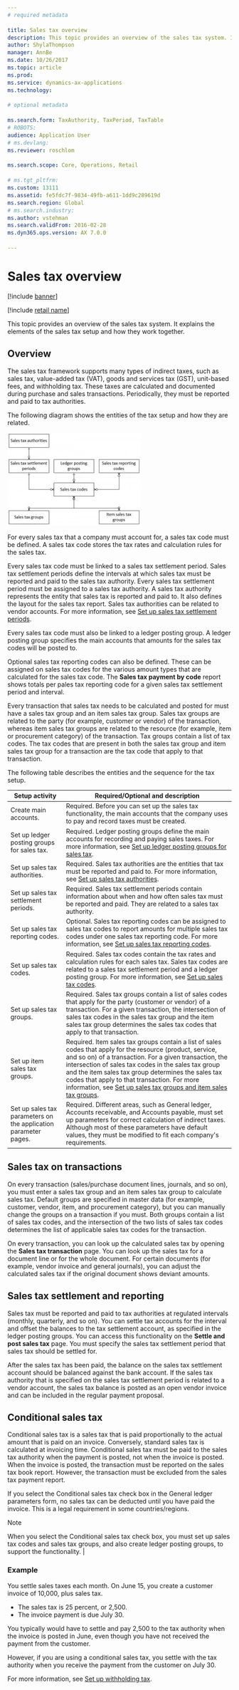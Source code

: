 ```yaml
---
# required metadata

title: Sales tax overview
description: This topic provides an overview of the sales tax system. It explains the elements of the sales tax setup and how they work together.
author: ShylaThompson
manager: AnnBe
ms.date: 10/26/2017
ms.topic: article
ms.prod: 
ms.service: dynamics-ax-applications
ms.technology: 

# optional metadata

ms.search.form: TaxAuthority, TaxPeriod, TaxTable
# ROBOTS: 
audience: Application User
# ms.devlang: 
ms.reviewer: roschlom

ms.search.scope: Core, Operations, Retail

# ms.tgt_pltfrm: 
ms.custom: 13111
ms.assetid: fe5fdc7f-9834-49fb-a611-1dd9c289619d
ms.search.region: Global
# ms.search.industry: 
ms.author: vstehman
ms.search.validFrom: 2016-02-28
ms.dyn365.ops.version: AX 7.0.0

---
```


# Sales tax overview

[!include [banner](../includes/banner.md)]

[!include [retail name](../includes/retail-name.md)]

This topic provides an overview of the sales tax system. It explains the elements of the sales tax setup and how they work together.

Overview
--------

The sales tax framework supports many types of indirect taxes, such as sales tax, value-added tax (VAT), goods and services tax (GST), unit-based fees, and withholding tax. These taxes are calculated and documented during purchase and sales transactions. Periodically, they must be reported and paid to tax authorities. 

The following diagram shows the entities of the tax setup and how they are related.

[![TaxOverview](./media/taxoverview1-300x209.jpg)](./media/taxoverview1.jpg) 

For every sales tax that a company must account for, a sales tax code must be defined. A sales tax code stores the tax rates and calculation rules for the sales tax. 

Every sales tax code must be linked to a sales tax settlement period. Sales tax settlement periods define the intervals at which sales tax must be reported and paid to the sales tax authority. Every sales tax settlement period must be assigned to a sales tax authority. A sales tax authority represents the entity that sales tax is reported and paid to. It also defines the layout for the sales tax report. Sales tax authorities can be related to vendor accounts. For more information, see [Set up sales tax settlement periods](tasks/set-up-sales-tax-settlement-periods.md).

Every sales tax code must also be linked to a ledger posting group. A ledger posting group specifies the main accounts that amounts for the sales tax codes will be posted to. 

Optional sales tax reporting codes can also be defined. These can be assigned on sales tax codes for the various amount types that are calculated for the sales tax code. The **Sales tax payment by code** report shows totals per pales tax reporting code for a given sales tax settlement period and interval. 

Every transaction that sales tax needs to be calculated and posted for must have a sales tax group and an item sales tax group. Sales tax groups are related to the party (for example, customer or vendor) of the transaction, whereas item sales tax groups are related to the resource (for example, item or procurement category) of the transaction. Tax groups contain a list of tax codes. The tax codes that are present in both the sales tax group and item sales tax group for a transaction are the tax code that apply to that transaction. 

The following table describes the entities and the sequence for the tax setup.

| Setup activity                                                  | Required/Optional and description                                                                                                                                                                                                                                                                                         |
|-----------------------------------------------------------------|---------------------------------------------------------------------------------------------------------------------------------------------------------------------------------------------------------------------------------------------------------------------------------------------------------------------------|
| Create main accounts.                                           | Required. Before you can set up the sales tax functionality, the main accounts that the company uses to pay and record taxes must be created.                                                                                                                                                                             |
| Set up ledger posting groups for sales tax.                     | Required. Ledger posting groups define the main accounts for recording and paying sales taxes.   For more information, see [Set up ledger posting groups for sales tax](tasks/set-up-ledger-posting-groups-sales-tax.md).                                                                                 |
| Set up sales tax authorities.                                   | Required. Sales tax authorities are the entities that tax must be reported and paid to.    For more information, see [Set up sales tax authorities](tasks/set-up-sales-tax-authorities.md).                                                                                                                                          |
| Set up sales tax settlement periods.                            | Required. Sales tax settlement periods contain information about when and how often sales tax must be reported and paid. They are related to a sales tax authority.                                                                                                                                                       |
| Set up sales tax reporting codes.                               | Optional. Sales tax reporting codes can be assigned to sales tax codes to report amounts for multiple sales tax codes under one sales tax reporting code. For more information, see [Set up sales tax reporting codes](tasks/set-up-sales-tax-reporting-codes.md).                                         |
| Set up sales tax codes.                                         | Required. Sales tax codes contain the tax rates and calculation rules for each sales tax. Sales tax codes are related to a sales tax settlement period and a ledger posting group. For more information, see [Set up sales tax codes](tasks/set-up-sales-tax-codes.md).                                |
| Set up sales tax groups.                                        | Required. Sales tax groups contain a list of sales codes that apply for the party (customer or vendor) of a transaction. For a given transaction, the intersection of sales tax codes in the sales tax group and the item sales tax group determines the sales tax codes that apply to that transaction.                  |
| Set up item sales tax groups.                                   | Required. Item sales tax groups contain a list of sales codes that apply for the resource (product, service, and so on) of a transaction. For a given transaction, the intersection of sales tax codes in the sales tax group and the item sales tax group determines the sales tax codes that apply to that transaction. For more information, see [Set up sales tax groups and item sales tax groups](tasks/set-up-sales-tax-groups-item-sales-tax-groups.md). |
| Set up sales tax parameters on the application parameter pages. | Required. Different areas, such as General ledger, Accounts receivable, and Accounts payable, must set up parameters for correct calculation of indirect taxes. Although most of these parameters have default values, they must be modified to fit each company's requirements.                                          |

## Sales tax on transactions
On every transaction (sales/purchase document lines, journals, and so on), you must enter a sales tax group and an item sales tax group to calculate sales tax. Default groups are specified in master data (for example, customer, vendor, item, and procurement category), but you can manually change the groups on a transaction if you must. Both groups contain a list of sales tax codes, and the intersection of the two lists of sales tax codes determines the list of applicable sales tax codes for the transaction. 

On every transaction, you can look up the calculated sales tax by opening the **Sales tax transaction** page. You can look up the sales tax for a document line or for the whole document. For certain documents (for example, vendor invoice and general journals), you can adjust the calculated sales tax if the original document shows deviant amounts.

## Sales tax settlement and reporting
Sales tax must be reported and paid to tax authorities at regulated intervals (monthly, quarterly, and so on). You can settle tax accounts for the interval and offset the balances to the tax settlement account, as specified in the ledger posting groups. You can access this functionality on the **Settle and post sales tax** page. You must specify the sales tax settlement period that sales tax should be settled for. 

After the sales tax has been paid, the balance on the sales tax settlement account should be balanced against the bank account. If the sales tax authority that is specified on the sales tax settlement period is related to a vendor account, the sales tax balance is posted as an open vendor invoice and can be included in the regular payment proposal.

## Conditional sales tax
Conditional sales tax is a sales tax that is paid proportionally to the actual amount that is paid on an invoice. Conversely, standard sales tax is calculated at invoicing time. Conditional sales tax must be paid to the sales tax authority when the payment is posted, not when the invoice is posted. When the invoice is posted, the transaction must be reported on the sales tax book report. However, the transaction must be excluded from the sales tax payment report. 

If you select the Conditional sales tax check box in the General ledger parameters form, no sales tax can be deducted until you have paid the invoice. This is a legal requirement in some countries/regions.

> [!NOTE]
> When you select the Conditional sales tax check box, you must set up sales tax codes and sales tax groups, and also create ledger posting groups, to support the functionality. |

###  Example

You settle sales taxes each month. On June 15, you create a customer invoice of 10,000, plus sales tax.
-   The sales tax is 25 percent, or 2,500.
-   The invoice payment is due July 30.

You typically would have to settle and pay 2,500 to the tax authority when the invoice is posted in June, even though you have not received the payment from the customer. 

However, if you are using a conditional sales tax, you settle with the tax authority when you receive the payment from the customer on July 30.


For more information, see [Set up withholding tax](tasks/set-up-withholding-tax.md).

